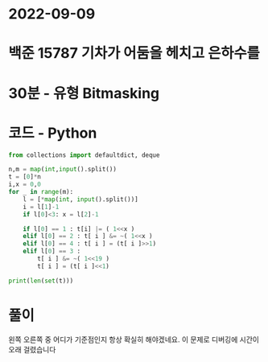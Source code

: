 # 2022-09-09

# 백준 15787 기차가 어둠을 헤치고 은하수를

# 30분 - 유형 Bitmasking

# 코드 - Python

```python
from collections import defaultdict, deque

n,m = map(int,input().split())
t = [0]*n
i,x = 0,0
for _ in range(m):
    l = [*map(int, input().split())]
    i = l[1]-1
    if l[0]<3: x = l[2]-1

    if l[0] == 1 : t[i] |= ( 1<<x )
    elif l[0] == 2 : t[ i ] &= ~( 1<<x )
    elif l[0] == 4 : t[ i ] = (t[ i ]>>1)
    elif l[0] == 3 : 
        t[ i ] &= ~( 1<<19 )
        t[ i ] = (t[ i ]<<1)

print(len(set(t)))
```

# 풀이

왼쪽 오른쪽 중 어디가 기준점인지 항상 확실히 해야겠네요.
이 문제로 디버깅에 시간이 오래 걸렸습니다 